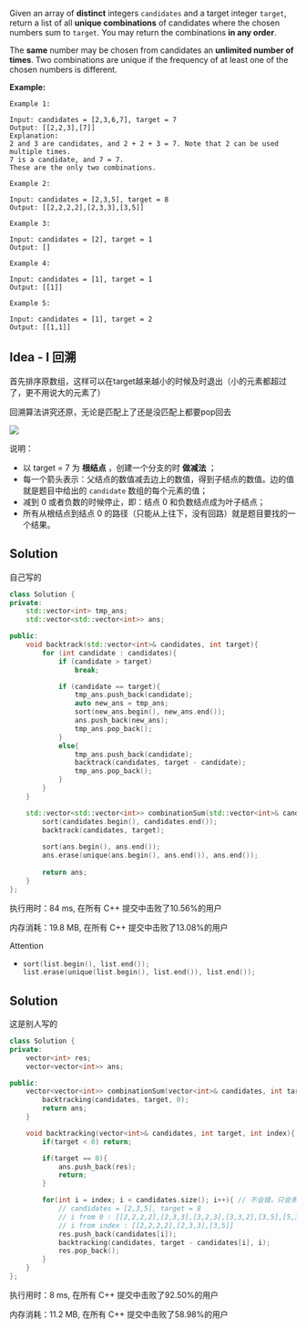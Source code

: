 Given an array of **distinct** integers `candidates` and a target integer `target`, return a list of all **unique combinations** of candidates where the chosen numbers sum to `target`. You may return the combinations **in any order**.

The **same** number may be chosen from candidates an **unlimited number of times**. Two combinations are unique if the frequency of at least one of the chosen numbers is different.



**Example:**

```
Example 1:

Input: candidates = [2,3,6,7], target = 7
Output: [[2,2,3],[7]]
Explanation:
2 and 3 are candidates, and 2 + 2 + 3 = 7. Note that 2 can be used multiple times.
7 is a candidate, and 7 = 7.
These are the only two combinations.

Example 2:

Input: candidates = [2,3,5], target = 8
Output: [[2,2,2,2],[2,3,3],[3,5]]

Example 3:

Input: candidates = [2], target = 1
Output: []

Example 4:

Input: candidates = [1], target = 1
Output: [[1]]

Example 5:

Input: candidates = [1], target = 2
Output: [[1,1]]
```

## Idea - I 回溯

首先排序原数组，这样可以在target越来越小的时候及时退出（小的元素都超过了，更不用说大的元素了）

回溯算法讲究还原，无论是匹配上了还是没匹配上都要pop回去

![](https://pic.leetcode-cn.com/1598091943-hZjibJ-file_1598091940241)

说明：

- 以 target = 7 为 **根结点** ，创建一个分支的时 **做减法** ；
- 每一个箭头表示：父结点的数值减去边上的数值，得到子结点的数值。边的值就是题目中给出的 `candidate` 数组的每个元素的值；
- 减到 0 或者负数的时候停止，即：结点 0 和负数结点成为叶子结点；
- 所有从根结点到结点 0 的路径（只能从上往下，没有回路）就是题目要找的一个结果。

## Solution

自己写的
```c++
class Solution {
private:
    std::vector<int> tmp_ans;
    std::vector<std::vector<int>> ans;

public:
    void backtrack(std::vector<int>& candidates, int target){
        for (int candidate : candidates){
            if (candidate > target)
                break;

            if (candidate == target){
                tmp_ans.push_back(candidate);
                auto new_ans = tmp_ans;
                sort(new_ans.begin(), new_ans.end());
                ans.push_back(new_ans);
                tmp_ans.pop_back();
            }
            else{
                tmp_ans.push_back(candidate);
                backtrack(candidates, target - candidate);
                tmp_ans.pop_back();
            }
        }
    }

    std::vector<std::vector<int>> combinationSum(std::vector<int>& candidates, int target) {
        sort(candidates.begin(), candidates.end());
        backtrack(candidates, target);
        
        sort(ans.begin(), ans.end());
        ans.erase(unique(ans.begin(), ans.end()), ans.end());
        
        return ans;
    }
};
```

执行用时：84 ms, 在所有 C++ 提交中击败了10.56%的用户

内存消耗：19.8 MB, 在所有 C++ 提交中击败了13.08%的用户

Attention

- ```c++
  sort(list.begin(), list.end());
  list.erase(unique(list.begin(), list.end()), list.end());
  ```

## Solution

这是别人写的

```c++
class Solution {
private:
    vector<int> res;
    vector<vector<int>> ans;

public:
    vector<vector<int>> combinationSum(vector<int>& candidates, int target) {
        backtracking(candidates, target, 0);
        return ans;
    }

    void backtracking(vector<int>& candidates, int target, int index){
        if(target < 0) return;

        if(target == 0){
            ans.push_back(res);
            return;
        }

        for(int i = index; i < candidates.size(); i++){ // 不会错，只会多访问此前遍历时访问过的节点
            // candidates = [2,3,5], target = 8
            // i from 0 : [[2,2,2,2],[2,3,3],[3,2,3],[3,3,2],[3,5],[5,3]]
            // i from index : [[2,2,2,2],[2,3,3],[3,5]]
            res.push_back(candidates[i]);
            backtracking(candidates, target - candidates[i], i);
            res.pop_back();
        }
    }
};
```

执行用时：8 ms, 在所有 C++ 提交中击败了92.50%的用户

内存消耗：11.2 MB, 在所有 C++ 提交中击败了58.98%的用户



